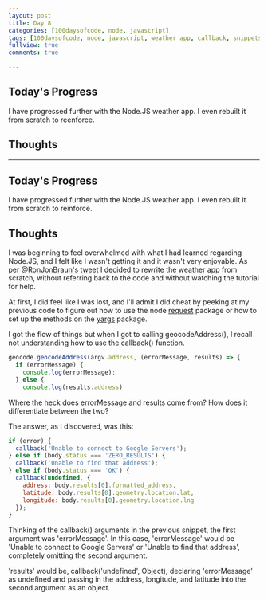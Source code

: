 ```yaml
---
layout: post
title: Day 8
categories: [100daysofcode, node, javascript]
tags: [100daysofcode, node, javascript, weather app, callback, snippets]
fullview: true
comments: true

---
```


## Today's Progress
I have progressed further with the Node.JS weather app.  I even rebuilt it from scratch to reenforce.


## Thoughts

---

## Today's Progress
I have progressed further with the Node.JS weather app.  I even rebuilt it from scratch to reinforce.


## Thoughts
I was beginning to feel overwhelmed with what I had learned regarding Node.JS, and I felt like I wasn't getting it and it wasn't very enjoyable.  As per [@RonJonBraun's tweet](https://twitter.com/RonJonBraun/status/989922649789861889) I decided to rewrite the weather app from scratch, without referring back to the code and without watching the tutorial for help.

At first, I did feel like I was lost, and I'll admit I did cheat by peeking at my previous code to figure out how to use the node [request](https://www.npmjs.com/package/request) package or how to set up the methods on the [yargs](https://www.npmjs.com/package/yargs) package.

I got the flow of things but when I got to calling geocodeAddress(), I recall not understanding how to use the callback() function.

``` javascript
geocode.geocodeAddress(argv.address, (errorMessage, results) => {
  if (errorMessage) {
    console.log(errorMessage);
  } else {
    console.log(results.address)
```

Where the heck does errorMessage and results come from?
How does it differentiate between the two?

The answer, as I discovered, was this:

``` javascript
if (error) {
  callback('Unable to connect to Google Servers');
} else if (body.status === 'ZERO_RESULTS') {
  callback('Unable to find that address');
} else if (body.status === 'OK') {
  callback(undefined, {
    address: body.results[0].formatted_address,
    latitude: body.results[0].geometry.location.lat,
    longitude: body.results[0].geometry.location.lng
  });
}
```

Thinking of the callback() arguments in the previous snippet, the first argument was 'errorMessage'.  In this case, 'errorMessage' would be 'Unable to connect to Google Servers' or 'Unable to find that address', completely omitting the second argument.

'results' would be, callback('undefined', Object), declaring 'errorMessage' as undefined and passing in the address, longitude, and latitude into the second argument as an object.
